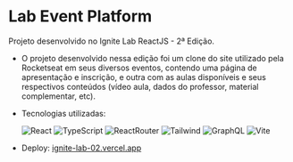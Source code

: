 # Lab Event Platform

Projeto desenvolvido no Ignite Lab ReactJS - 2ª Edição.

* O projeto desenvolvido nessa edição foi um clone do site utilizado pela Rocketseat em seus diversos eventos, contendo uma página de apresentação e inscrição, e outra com as aulas disponíveis e seus respectivos conteúdos (vídeo aula, dados do professor, material complementar, etc).
* Tecnologias utilizadas: 

    ![React](https://img.shields.io/badge/React-20232A?style=for-the-badge&logo=react&logoColor=61DAFB)
    ![TypeScript](https://img.shields.io/badge/TypeScript-007ACC?style=for-the-badge&logo=typescript&logoColor=white)
    ![ReactRouter](https://img.shields.io/badge/React_Router-CA4245?style=for-the-badge&logo=react-router&logoColor=white)
    ![Tailwind](	https://img.shields.io/badge/Tailwind_CSS-38B2AC?style=for-the-badge&logo=tailwind-css&logoColor=white)
    ![GraphQL](https://img.shields.io/badge/graphql-000000?style=for-the-badge&logo=graphql)
    ![Vite](https://img.shields.io/badge/vite-ffffff?style=for-the-badge&logo=vite)
* Deploy: [ignite-lab-02.vercel.app](https://lab-event-platform.vercel.app/)
